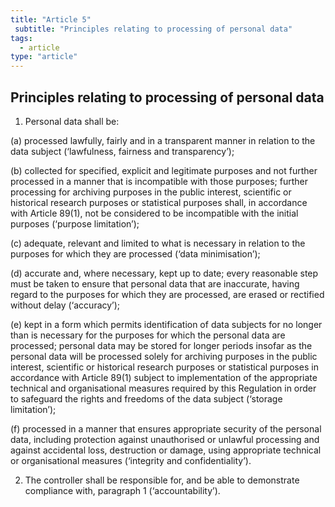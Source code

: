 ```yaml
---
title: "Article 5"
 subtitle: "Principles relating to processing of personal data"
tags:
  - article
type: "article"
---
```

## Principles relating to processing of personal data

1. Personal data shall be:

(a) processed lawfully, fairly and in a transparent manner in relation to the data subject (‘lawfulness, fairness and transparency’);

(b) collected for specified, explicit and legitimate purposes and not further processed in a manner that is incompatible with those purposes; further processing for archiving purposes in the public interest, scientific or historical research purposes or statistical purposes shall, in accordance with Article 89(1), not be considered to be incompatible with the initial purposes (‘purpose limitation’);

(c) adequate, relevant and limited to what is necessary in relation to the purposes for which they are processed (‘data minimisation’);

(d) accurate and, where necessary, kept up to date; every reasonable step must be taken to ensure that personal data that are inaccurate, having regard to the purposes for which they are processed, are erased or rectified without delay (‘accuracy’);

(e) kept in a form which permits identification of data subjects for no longer than is necessary for the purposes for which the personal data are processed; personal data may be stored for longer periods insofar as the personal data will be processed solely for archiving purposes in the public interest, scientific or historical research purposes or statistical purposes in accordance with Article 89(1) subject to implementation of the appropriate technical and organisational measures required by this Regulation in order to safeguard the rights and freedoms of the data subject (‘storage limitation’);

(f) processed in a manner that ensures appropriate security of the personal data, including protection against unauthorised or unlawful processing and against accidental loss, destruction or damage, using appropriate technical or organisational measures (‘integrity and confidentiality’).

2. The controller shall be responsible for, and be able to demonstrate compliance with, paragraph 1 (‘accountability’).
